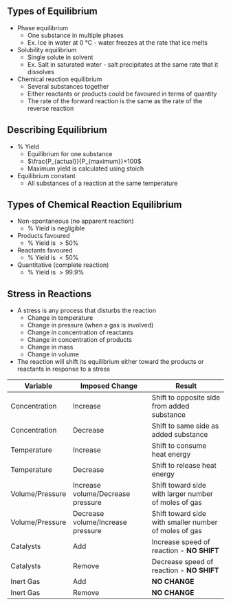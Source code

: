 
## Types of Equilibrium

-   Phase equilibrium
    -   One substance in multiple phases
    -   Ex. Ice in water at 0 °C - water freezes at the rate that ice melts
-   Solubility equilibrium
    -   Single solute in solvent
    -   Ex. Salt in saturated water - salt precipitates at the same rate that it dissolves
-   Chemical reaction equilibrium
    -   Several substances together
    -   Either reactants or products could be favoured in terms of quantity
    -   The rate of the forward reaction is the same as the rate of the reverse reaction

## Describing Equilibrium

-   % Yield
    -   Equilibrium for one substance
    -   $\frac{P_{actual}}{P_{maximum}}×100$
    -   Maximum yield is calculated using stoich
-   Equilibrium constant
    -   All substances of a reaction at the same temperature

## Types of Chemical Reaction Equilibrium

-   Non-spontaneous (no apparent reaction)
    -   % Yield is negligible
-   Products favoured
    -   % Yield is $>50\%$
-   Reactants favoured
    -   % Yield is $<50\%$
-   Quantitative (complete reaction)
    -   % Yield is $>99.9\%$

## Stress in Reactions

-   A stress is any process that disturbs the reaction
    -   Change in temperature
    -   Change in pressure (when a gas is involved)
    -   Change in concentration of reactants
    -   Change in concentration of products
    -   Change in mass
    -   Change in volume
-   The reaction will shift its equilibrium either toward the products or reactants in response to a stress

| Variable        | Imposed Change                    | Result                                                |
| --------------- | --------------------------------- | ----------------------------------------------------- |
| Concentration   | Increase                          | Shift to opposite side from added substance           |
| Concentration   | Decrease                          | Shift to same side as added substance                 |
| Temperature     | Increase                          | Shift to consume heat energy                          |
| Temperature     | Decrease                          | Shift to release heat energy                          |
| Volume/Pressure | Increase volume/Decrease pressure | Shift toward side with larger number of moles of gas  |
| Volume/Pressure | Decrease volume/Increase pressure | Shift toward side with smaller number of moles of gas |
| Catalysts       | Add                               | Increase speed of reaction - **NO SHIFT**             |
| Catalysts       | Remove                            | Decrease speed of reaction - **NO SHIFT**             |
| Inert Gas       | Add                               | **NO CHANGE**                                         |
| Inert Gas       | Remove                            | **NO CHANGE**                                         |
